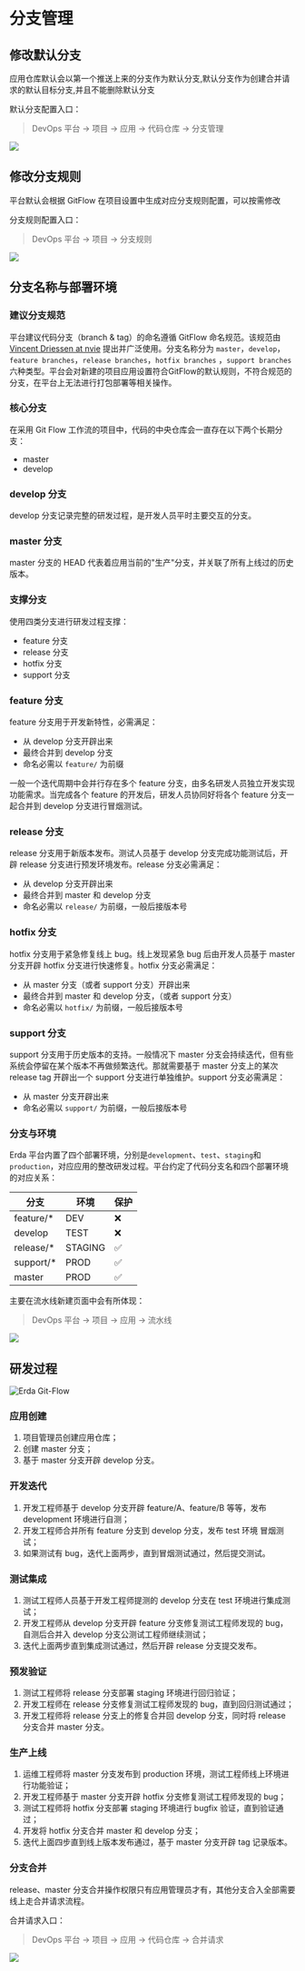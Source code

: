 # 分支管理

## 修改默认分支

应用仓库默认会以第一个推送上来的分支作为默认分支,默认分支作为创建合并请求的默认目标分支,并且不能删除默认分支

默认分支配置入口：

> DevOps 平台 -> 项目 -> 应用 -> 代码仓库 -> 分支管理

![](https://terminus-paas.oss-cn-hangzhou.aliyuncs.com/paas-doc/2020/09/15/cf1e1d85-9d0f-4d08-a224-20a63c236a33.png)

## 修改分支规则

平台默认会根据 GitFlow 在项目设置中生成对应分支规则配置，可以按需修改

分支规则配置入口：

> DevOps 平台 -> 项目 -> 分支规则

![](https://terminus-paas.oss-cn-hangzhou.aliyuncs.com/paas-doc/2020/09/15/e5fa2272-8f3f-4d82-b3de-e459bd3819bf.png
)

## 分支名称与部署环境

### 建议分支规范

平台建议代码分支（branch & tag）的命名遵循 GitFlow 命名规范。该规范由 [Vincent Driessen at nvie](http://nvie.com/posts/a-successful-git-branching-model/) 提出并广泛使用。分支名称分为 `master`，`develop`，`feature branches`，`release branches`，`hotfix branches` ，`support branches` 六种类型。平台会对新建的项目应用设置符合GitFlow的默认规则，不符合规范的分支，在平台上无法进行打包部署等相关操作。

### 核心分支

在采用 Git Flow 工作流的项目中，代码的中央仓库会一直存在以下两个长期分支：

* master
* develop

### develop 分支

develop 分支记录完整的研发过程，是开发人员平时主要交互的分支。

### master 分支

master 分支的 HEAD 代表着应用当前的"生产"分支，并关联了所有上线过的历史版本。

### 支撑分支

使用四类分支进行研发过程支撑：

* feature 分支
* release 分支
* hotfix 分支
* support 分支

### feature 分支

feature 分支用于开发新特性，必需满足：

* 从 develop 分支开辟出来
* 最终合并到 develop 分支
* 命名必需以 `feature/` 为前缀

一般一个迭代周期中会并行存在多个 feature 分支，由多名研发人员独立开发实现功能需求。当完成各个 feature 的开发后，研发人员协同好将各个 feature 分支一起合并到 develop 分支进行冒烟测试。

### release 分支

release 分支用于新版本发布。测试人员基于 develop 分支完成功能测试后，开辟 release 分支进行预发环境发布。release 分支必需满足：

* 从 develop 分支开辟出来
* 最终合并到 master 和 develop 分支
* 命名必需以 `release/` 为前缀，一般后接版本号

### hotfix 分支

hotfix 分支用于紧急修复线上 bug。线上发现紧急 bug 后由开发人员基于 master 分支开辟 hotfix 分支进行快速修复。hotfix 分支必需满足：

* 从 master 分支（或者 support 分支）开辟出来
* 最终合并到 master 和 develop 分支，（或者 support 分支）
* 命名必需以 `hotfix/` 为前缀，一般后接版本号

### support 分支

support 分支用于历史版本的支持。一般情况下 master 分支会持续迭代，但有些系统会停留在某个版本不再做频繁迭代。那就需要基于 master 分支上的某次 release tag 开辟出一个 support 分支进行单独维护。support 分支必需满足：

* 从 master 分支开辟出来
* 命名必需以 `support/` 为前缀，一般后接版本号

### 分支与环境

Erda 平台内置了四个部署环境，分别是`development`、`test`、`staging`和`production`，对应应用的整改研发过程。平台约定了代码分支名和四个部署环境的对应关系：

| 分支          | 环境          | 保护 |
| ------------- | ------------- | ---- |
| feature/*     | DEV           | ❌ |
| develop       | TEST          | ❌ |
| release/*     | STAGING       | ✅ |
| support/*     | PROD          | ✅ |
| master        | PROD          | ✅ |

主要在流水线新建页面中会有所体现：

> DevOps 平台 -> 项目 -> 应用 -> 流水线

![](https://terminus-paas.oss-cn-hangzhou.aliyuncs.com/paas-doc/2020/06/23/043742c0-b78b-4067-bcb1-fd12157801fe.jpeg)

## 研发过程

![Erda Git-Flow](https://terminus-paas.oss-cn-hangzhou.aliyuncs.com/paas-doc/2018/10/28/d3069d57-0fcb-4c72-9c21-a2da2a4076e3.jpeg)

### 应用创建

1. 项目管理员创建应用仓库；
2. 创建 master 分支；
3. 基于 master 分支开辟 develop 分支。

### 开发迭代

1. 开发工程师基于 develop 分支开辟 feature/A、feature/B 等等，发布 development 环境进行自测；
2. 开发工程师合并所有 feature 分支到 develop 分支，发布 test 环境 冒烟测试；
3. 如果测试有 bug，迭代上面两步，直到冒烟测试通过，然后提交测试。

### 测试集成

1. 测试工程师人员基于开发工程师提测的 develop 分支在 test 环境进行集成测试；
2. 开发工程师从 develop 分支开辟 feature 分支修复测试工程师发现的 bug，自测后合并入 develop 分支公测试工程师继续测试；
3. 迭代上面两步直到集成测试通过，然后开辟 release 分支提交发布。

### 预发验证

1. 测试工程师将 release 分支部署 staging 环境进行回归验证；
2. 开发工程师在 release 分支修复测试工程师发现的 bug，直到回归测试通过；
3. 开发工程师将 release 分支上的修复合并回 develop 分支，同时将 release 分支合并 master 分支。

### 生产上线

1. 运维工程师将 master 分支发布到 production 环境，测试工程师线上环境进行功能验证；
2. 开发工程师基于 master 分支开辟 hotfix 分支修复测试工程师发现的 bug；
3. 测试工程师将 hotfix 分支部署 staging 环境进行 bugfix 验证，直到验证通过；
4. 开发将 hotfix 分支合并 master 和 develop 分支；
5. 迭代上面四步直到线上版本发布通过，基于 master 分支开辟 tag 记录版本。

### 分支合并

release、master 分支合并操作权限只有应用管理员才有，其他分支合入全部需要线上走合并请求流程。

合并请求入口：

> DevOps 平台 -> 项目 -> 应用 -> 代码仓库 -> 合并请求

![](https://terminus-paas.oss-cn-hangzhou.aliyuncs.com/paas-doc/2020/06/23/1a06b727-9dfb-4305-96a7-f9605aec7d73.jpeg)
